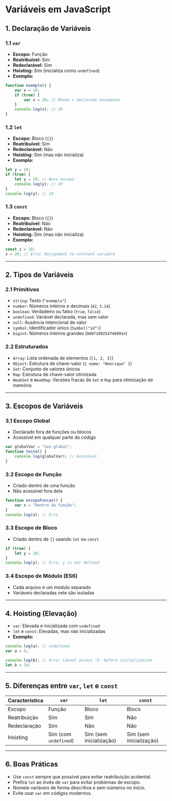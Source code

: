 # Variáveis em JavaScript

## 1. Declaração de Variáveis

### 1.1 `var`

- **Escopo:** Função
- **Reatribuível:** Sim
- **Redeclarável:** Sim
- **Hoisting:** Sim (inicializa como `undefined`)
- **Exemplo:**

```js
function exemplo() {
	var x = 10;
	if (true) {
		var x = 20; // Mesmo x declarado novamente
	}
	console.log(x); // 20
}
```

### 1.2 `let`

- **Escopo:** Bloco (`{}`)
- **Reatribuível:** Sim
- **Redeclarável:** Não
- **Hoisting:** Sim (mas não inicializa)
- **Exemplo:**

```js
let y = 10;
if (true) {
	let y = 20; // Novo escopo
	console.log(y); // 20
}
console.log(y); // 10
```

### 1.3 `const`

- **Escopo:** Bloco (`{}`)
- **Reatribuível:** Não
- **Redeclarável:** Não
- **Hoisting:** Sim (mas não inicializa)
- **Exemplo:**

```js
const z = 10;
z = 20; // Erro: Assignment to constant variable
```
  
---
## 2. Tipos de Variáveis
### 2.1 Primitivos

- `string`: Texto (`"exemplo"`)
- `number`: Números inteiros e decimais (`42`, `3.14`)
- `boolean`: Verdadeiro ou falso (`true`, `false`)
- `undefined`: Variável declarada, mas sem valor
- `null`: Ausência intencional de valor
- `symbol`: Identificador único (`Symbol("id")`)
- `bigint`: Números inteiros grandes (`9007199254740991n`)
### 2.2 Estruturados
- `Array`: Lista ordenada de elementos (`[1, 2, 3]`)
- `Object`: Estrutura de chave-valor (`{ nome: "Henrique" }`)
- `Set`: Conjunto de valores únicos
- `Map`: Estrutura de chave-valor otimizada
- `WeakSet` e `WeakMap`: Versões fracas de `Set` e `Map` para otimização de memória

---
## 3. Escopos de Variáveis

### 3.1 Escopo Global
- Declarado fora de funções ou blocos
- Acessível em qualquer parte do código

```js
var globalVar = "Sou global";
function teste() {
	console.log(globalVar); // Acessível
}
```

### 3.2 Escopo de Função

- Criado dentro de uma função
- Não acessível fora dela

```js
function escopoFuncao() {
	var x = "Dentro da função";
}
console.log(x); // Erro
```

### 3.3 Escopo de Bloco

- Criado dentro de `{}` usando `let` ou `const`

```js
if (true) {
	let y = 10;
}
console.log(y); // Erro: y is not defined
```

### 3.4 Escopo de Módulo (ES6)

- Cada arquivo é um módulo separado
- Variáveis declaradas nele são isoladas

---
## 4. Hoisting (Elevação)

- `var`: Elevada e inicializada com `undefined`
- `let` e `const`: Elevadas, mas não inicializadas
- **Exemplo:**

```js
console.log(a); // undefined
var a = 5;

console.log(b); // Erro: Cannot access 'b' before initialization
let b = 10;
```

---
## 5. Diferenças entre `var`, `let` e `const`
| Característica | `var`                 | `let`                   | `const`                 |
| -------------- | --------------------- | ----------------------- | ----------------------- |
| Escopo         | Função                | Bloco                   | Bloco                   |
| Reatribuição   | Sim                   | Sim                     | Não                     |
| Redeclaração   | Sim                   | Não                     | Não                     |
| Hoisting       | Sim (com `undefined`) | Sim (sem inicialização) | Sim (sem inicialização) |

---
## 6. Boas Práticas

- Use `const` sempre que possível para evitar reatribuição acidental.
- Prefira `let` ao invés de `var` para evitar problemas de escopo.
- Nomeie variáveis de forma descritiva e sem números no início.
- Evite usar `var` em códigos modernos.